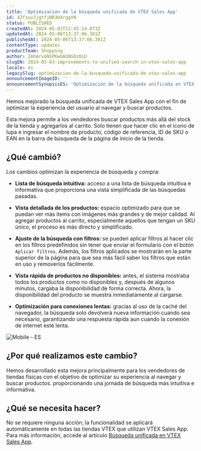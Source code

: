 ```yaml
---
title: 'Optimización de la búsqueda unificada de VTEX Sales App'
id: 4ZfzuvJjgtfjNR3UXrggYN
status: PUBLISHED
createdAt: 2024-05-03T12:45:14.073Z
updatedAt: 2024-05-06T13:37:06.301Z
publishedAt: 2024-05-06T13:37:06.301Z
contentType: updates
productTeam: Shopping
author: 2AhArvGNSPKwUAd8GOz0iU
slugEN: 2024-05-03-improvements-to-unified-search-in-vtex-sales-app
locale: es
legacySlug: optimizacion-de-la-busqueda-unificada-de-vtex-sales-app
announcementImageID: ''
announcementSynopsisES: 'Optimización de la búsqueda unificada en VTEX Sales App mejora la experiencia del usuario al navegar y buscar productos.'
---
```


Hemos mejorado la búsqueda unificada de VTEX Sales App con el fin de optimizar la experiencia del usuario al navegar y buscar productos.

Esta mejora permite a los vendedores buscar productos más allá del stock de la tienda y agregarlos al carrito. Solo tienen que hacer clic en el ícono de lupa <i class="fas fa-search"></i> e ingresar el nombre de producto, código de referencia, ID de SKU o EAN en la barra de búsqueda de la página de inicio de la tienda.

## ¿Qué cambió?

Los cambios optimizan la experiencia de búsqueda y compra:

- **Lista de búsqueda intuitiva:** acceso a una lista de búsqueda intuitiva e informativa que proporciona una vista simplificada de las búsquedas pasadas.

- **Vista detallada de los productos:** espacio optimizado para que se puedan ver más ítems con imágenes más grandes y de mejor calidad. Al agregar productos al carrito, especialmente aquellos que tengan un SKU único, el proceso es más directo y simplificado.

- **Ajuste de la búsqueda con filtros:** se pueden aplicar filtros al hacer clic en los filtros predefinidos sin tener que enviar el formulario con el botón `Aplicar filtros`. Además, los filtros aplicados se mostrarán en la parte superior de la página para que sea más fácil saber los filtros que están en uso y removerlos fácilmente.

- **Vista rápida de productos no disponibles:** antes, el sistema mostraba todos los productos como no disponibles y, después de algunos minutos, cargaba la disponibilidad de forma correcta. Ahora, la disponibilidad del producto se muestra inmediatamente al cargarse.

- **Optimización para conexiones lentas:** gracias al uso de la caché del navegador, la búsqueda solo devolverá nueva información cuando sea necesario, garantizando una respuesta rápida aun cuando la conexión de internet esté lenta.

![Mobile - ES](https://images.ctfassets.net/alneenqid6w5/2wdRQcrdDW1OKapj13T6Lq/095d38f345e181216351f7560a65d914/mobile__1_.gif)

## ¿Por qué realizamos este cambio?

Hemos desarrollado esta mejora principalmente para los vendedores de tiendas físicas con el objetivo de optimizar su experiencia al navegar y buscar productos. proporcionando una jornada de búsqueda más intuitiva e informativa.

## ¿Qué se necesita hacer?

No se requiere ninguna acción; la funcionalidad se aplicará automáticamente en todas las tiendas VTEX que utilizan VTEX Sales App. Para más información, accede al artículo [Búsqueda unificada en VTEX Sales App](https://help.vtex.com/es/tracks/instore-usando-o-app--4BYzQIwyOHvnmnCYQgLzdr/9sXeVwoD60qYYgRJ11r5F). 
